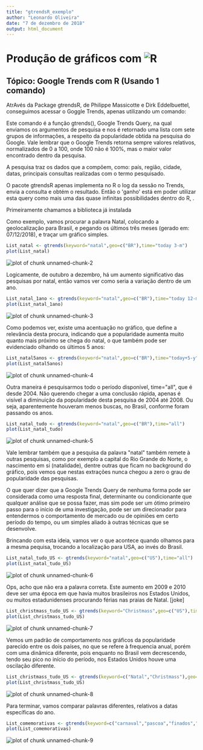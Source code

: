 ```yaml
---
title: "gtrendsR_exemplo"
author: "Leonardo Oliveira"
date: "7 de dezembro de 2018"
output: html_document
---
```




# Produção de gráficos com ![R](http://developer.r-project.org/Logo/Rlogo-5.png)
## Tópico: Google Trends com R (Usando 1 comando)
  
AtrAvés da Package gtrendsR, de Philippe Massicotte e Dirk Eddelbuettel, conseguimos acessar o Goggle Trends, apenas utilizando um comando:

Este comando é a função gtrends(), Google Trends Query, na qual enviamos os argumentos de pesquisa e nos é retornado uma lista com sete grupos de informações, a respeito da popularidade obtida na pesquisa do Google. Vale lembrar que o Google Trends retorna sempre valores relativos, normalizados de 0 a 100, onde 100 não é 100%, mas o maior valor encontrado dentro da pesquisa. 

A pesquisa traz os dados que a compõem, como: país, região, cidade, datas, principais consultas realizadas com o termo pesquisado.

O pacote gtrendsR apenas implementa no R o log da sessão no Trends, envia a consulta e obtém o resultado. Então o 'ganho' está em poder utilizar esta query como mais uma das quase infinitas possibilidades dentro do R, . 

Primeiramente chamamos a biblioteca já instalada 



Como exemplo, vamos procurar a palavra Natal, colocando a geolocalização para Brasil, e pegando os últimos três meses (gerado em: 07/12/2018), e traçar um gráfico simples.


```r
List_natal <- gtrends(keyword="natal",geo=c("BR"),time="today 3-m")
plot(List_natal)
```

![plot of chunk unnamed-chunk-2](figure/natal_BR_3m.png)

Logicamente, de outubro a dezembro, há um aumento significativo das pesquisas por natal, então vamos ver como seria a variação dentro de um ano. 


```r
List_natal_1ano <- gtrends(keyword="natal",geo=c("BR"),time="today 12-m")
plot(List_natal_1ano)
```

![plot of chunk unnamed-chunk-3](figure/natal_BR_12m.png)
 
Como podemos ver, existe uma acentuação no gráfico, que define a relevância desta procura, indicando que a popularidade aumenta muito quanto mais próximo se chega do natal, o que também pode ser evidenciado olhando os últimos 5 anos:


```r
List_natal5anos <- gtrends(keyword="natal",geo=c("BR"),time="today+5-y")
plot(List_natal5anos)
```

![plot of chunk unnamed-chunk-4](figure/natal_BR_5y.png)

Outra maneira é pesquisarmos todo o período disponível, time="all", que é desde 2004. Não querendo chegar a uma conclusão rápida, apenas é visível a diminuição da popularidade desta pesquisa de 2004 até 2008. Ou seja, aparentemente houveram menos buscas, no Brasil, conforme foram passando os anos. 


```r
List_natal_tudo <- gtrends(keyword="natal",geo=c("BR"),time="all")
plot(List_natal_tudo)
```

![plot of chunk unnamed-chunk-5](figure/natal_BR_all.png)

Vale lembrar também que a pesquisa da palavra "natal" também remete à outras pesquisas, como por exemplo a capital do Rio Grande do Norte, o nascimento em si (natalidade), dentre outras que ficam no background do gráfico, pois vemos que nestas extrações nunca chegou a zero o grau de popularidade das pesquisas.

O que quer dizer que a Google Trends Query de nenhuma forma pode ser considerada como uma resposta final, determinante ou condicionante que qualquer análise que se possa fazer, mas sim pode ser um ótimo primeiro passo para o início de uma investigação, pode ser um direcionador para entendermos o comportamento de mercado ou de opiniões em certo período do tempo, ou um simples aliado à outras técnicas que se desenvolve.

Brincando com esta ideia, vamos ver o que acontece quando olhamos para a mesma pequisa, trocando a localização para USA, ao invés do Brasil. 


```r
List_natal_tudo_US <- gtrends(keyword="natal",geo=c("US"),time="all")
plot(List_natal_tudo_US)
```

![plot of chunk unnamed-chunk-6](figure/natal_US_all.png)

Ops, acho que não era a palavra correta. Este aumento em 2009 e 2010 deve ser uma época em que havia muitos brasileiros nos Estados Unidos, ou muitos estadunidenses procurando férias nas praias de Natal. [joke]


```r
List_christmass_tudo_US <- gtrends(keyword="Christmass",geo=c("US"),time="all")
plot(List_christmass_tudo_US)
```

![plot of chunk unnamed-chunk-7](figure/unnamed-chunk-7-1.png)

Vemos um padrão de comportamento nos gráficos da popularidade parecido entre os dois países, no que se refere à frequencia anual, porém com uma dinâmica diferente, pois enquanto no Brasil vem decrescendo, tendo seu pico no início do período, nos Estados Unidos houve uma oscilação diferente. 


```r
List_christmass_tudo_US <- gtrends(keyword=c("Natal","Christmass"),geo=c("BR","US"),time="all")
plot(List_christmass_tudo_US)
```

![plot of chunk unnamed-chunk-8](figure/Chris_US_all.png)

Para terminar, vamos comparar palavras diferentes, relativos a datas específicas do ano. 


```r
List_comemorativas <- gtrends(keyword=c("carnaval","pascoa","finados","natal"),geo=c("BR"),time="today+5-y")
plot(List_comemorativas)
```

![plot of chunk unnamed-chunk-9](figure/feriados_BR_5y.png)

